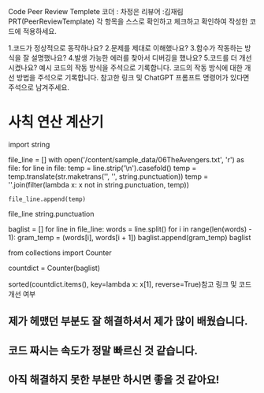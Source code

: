 Code Peer Review Templete
코더 : 차정은 
리뷰어 :김재림
PRT(PeerReviewTemplate)
각 항목을 스스로 확인하고 체크하고 확인하여 작성한 코드에 적용하세요.

 1.코드가 정상적으로 동작하나요?
 2.문제를 제대로 이해했나요?
 3.함수가 작동하는 방식을 잘 설명했나요?
 4.발생 가능한 에러를 찾아서 디버깅을 했나요?
 5.코드를 더 개선시켰나요?
예시
코드의 작동 방식을 주석으로 기록합니다.
코드의 작동 방식에 대한 개선 방법을 주석으로 기록합니다.
참고한 링크 및 ChatGPT 프롬프트 명령어가 있다면 주석으로 남겨주세요.
# 사칙 연산 계산기

import string

file_line = []
with open('/content/sample_data/06TheAvengers.txt', 'r') as file:
  for line in file:
    temp = line.strip('\n').casefold()
    temp = temp.translate(str.maketrans('', '', string.punctuation))
    temp = ''.join(filter(lambda x: x not in string.punctuation, temp))

    file_line.append(temp)
file_line
string.punctuation

baglist = []
for line in file_line:
  words = line.split()
  for i in range(len(words) - 1):
    gram_temp = (words[i], words[i + 1])
    baglist.append(gram_temp)
baglist


from collections import Counter

countdict = Counter(baglist)

sorted(countdict.items(), key=lambda x: x[1], reverse=True)참고 링크 및 코드 개선 여부
## 제가 헤맸던 부분도 잘 해결하셔서 제가 많이 배웠습니다.
## 코드 짜시는 속도가 정말 빠르신 것 같습니다.
## 아직 해결하지 못한 부분만 하시면 좋을 것 같아요!
